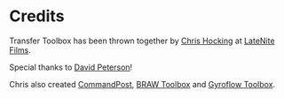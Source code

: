 # Credits

Transfer Toolbox has been thrown together by [Chris Hocking](https://github.com/latenitefilms) at [LateNite Films](https://latenitefilms.com).

Special thanks to [David Peterson](https://github.com/randomeizer)!

Chris also created [CommandPost](https://commandpost.io), [BRAW Toolbox](https://brawtoolbox.io) and [Gyroflow Toolbox](https://gyroflowtoolbox.io).